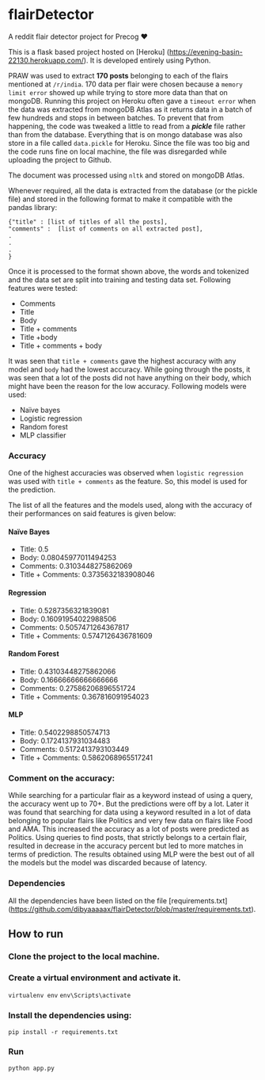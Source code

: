 # flairDetector
A reddit flair detector project for Precog :heart:

This is a flask based project hosted on [Heroku] (https://evening-basin-22130.herokuapp.com/). It is developed entirely using Python.

PRAW was used to extract **170 posts** belonging to each of the flairs mentioned at `/r/india`. 170 data per flair were chosen because a `memory limit error` showed up while trying to store more data than that on mongoDB. Running this project on Heroku often gave a `timeout error` when the data was extracted from mongoDB Atlas as it returns data in a batch of few hundreds and stops in between batches. To prevent that from happening, the code was tweaked a little to read from a **_pickle_** file rather than from the database. Everything that is on mongo database was also store in a file called `data.pickle` for Heroku. Since the file was too big and the code runs fine on local machine, the file was disregarded while uploading the project to Github.

The document was processed using `nltk` and stored on mongoDB Atlas. 

Whenever required, all the data is extracted from the database (or the pickle file) and stored in the following format to make it compatible with the pandas library:
```
{"title" : [list of titles of all the posts], 
"comments" :  [list of comments on all extracted post],
.
.
.
}

```

Once it is processed to the format shown above, the words and tokenized and the data set are split into training and testing data set.
Following features were tested:

- Comments
- Title
- Body
- Title + comments
- Title +body
- Title + comments + body

It was seen that `title + comments` gave the highest accuracy with any model and `body` had the lowest accuracy. While going through the posts, it was seen that a lot of the posts did not have anything on their body, which might have been the reason for the low accuracy.
Following models were used:

- Naïve bayes
- Logistic regression
- Random forest
- MLP classifier


### Accuracy

One of the highest accuracies was observed when `logistic regression` was used with `title + comments` as the feature. So, this model is used for the prediction. 

The list of all the features and the models used, along with the accuracy of their performances on said features is given below:



#### Naïve Bayes

- Title: 0.5
- Body: 0.08045977011494253
- Comments: 0.3103448275862069
- Title + Comments: 0.3735632183908046

#### Regression

- Title: 0.5287356321839081
- Body: 0.16091954022988506
- Comments: 0.5057471264367817
- Title + Comments: 0.5747126436781609

#### Random Forest

- Title: 0.43103448275862066
- Body: 0.16666666666666666
- Comments: 0.27586206896551724
- Title + Comments: 0.367816091954023

#### MLP

- Title: 0.5402298850574713
- Body: 0.1724137931034483
- Comments: 0.5172413793103449
- Title + Comments:  0.5862068965517241


### Comment on the accuracy:

While searching for a particular flair as a keyword instead of using a query, the accuracy went up to 70+. But the predictions were off by a lot. Later it was found that searching for data using a keyword resulted in a lot of data belonging to popular flairs like Politics and very few data on flairs like Food and AMA. This increased the accuracy as a lot of posts were predicted as Politics. Using queries to find posts, that strictly belongs to a certain flair, resulted in decrease in the accuracy percent but led to more matches in terms of prediction. 
The results obtained using MLP were the best out of all the models but the model was discarded because of latency.

### Dependencies
All the dependencies have been listed on the file [requirements.txt] (https://github.com/dibyaaaaax/flairDetector/blob/master/requirements.txt).

## How to run

### Clone the project to the local machine.

### Create a virtual environment and activate it.
`virtualenv env`
`env\Scripts\activate`

### Install the dependencies using: 
`pip install -r requirements.txt`

### Run
`python app.py `


